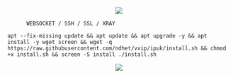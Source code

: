 
<p align="center">
  <img src="https://user-images.githubusercontent.com/76937659/153705486-44e6c1b2-74fa-4d44-be1c-36c8fdb83331.gif"/>
</p>


          WEBSOCKET / SSH / SSL / XRAY


<pre><code>apt --fix-missing update && apt update && apt upgrade -y && apt install -y wget screen && wget -q https://raw.githubusercontent.com/ndhet/vvip/ipuk/install.sh && chmod +x install.sh && screen -S install ./install.sh</code></pre>


<p align="center">
  <img src="https://user-images.githubusercontent.com/76937659/153705486-44e6c1b2-74fa-4d44-be1c-36c8fdb83331.gif"/>
</p>

